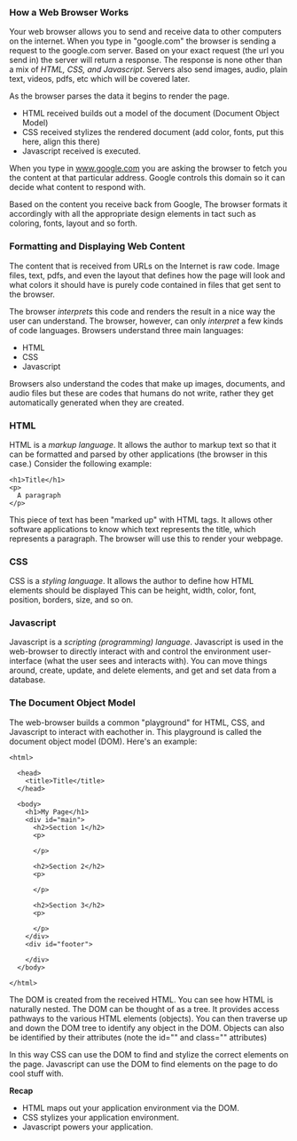 ### How a Web Browser Works

Your web browser allows you to send and receive data to other computers on the internet.
When you type in "google.com" the browser is sending a request to the google.com server.
Based on your exact request (the url you send in) the server will return a response.
The response is none other than a mix of _HTML, CSS, and Javascript_. 
Servers also send images, audio, plain text, videos, pdfs, etc which will be covered later.

As the browser parses the data it begins to render the page.

- HTML received builds out a model of the document (Document Object Model)
- CSS received stylizes the rendered document (add color, fonts, put this here, align this there)
- Javascript received is executed.




When you type in www.google.com you are asking the browser to fetch you the content at that particular address.
Google controls this domain so it can decide what content to respond with.

Based on the content you receive back from Google, 
The browser formats it accordingly with all the appropriate design elements in tact 
such as coloring, fonts, layout and so forth.


### Formatting and Displaying Web Content

The content that is received from URLs on the Internet is raw code.
Image files, text, pdfs, and even the layout that defines how the page will look and what colors it should have
is purely code contained in files that get sent to the browser.

The browser _interprets_ this code and renders the result in a nice way the user can understand.
The browser, however, can only _interpret_ a few kinds of code languages.
Browsers understand three main languages:

- HTML
- CSS
- Javascript

Browsers also understand the codes that make up images, documents, and audio files but
these are codes that humans do not write, rather they get automatically generated when they are created.




### HTML

HTML is a _markup language_. It allows the author to markup text so that it can be formatted and parsed by other applications (the browser in this case.)
Consider the following example:

    <h1>Title</h1>
    <p>
      A paragraph
    </p>

This piece of text has been "marked up" with HTML tags. It allows other software applications to know
which text represents the title, which represents a paragraph.
The browser will use this to render your webpage.

### CSS

CSS is a _styling language_. It allows the author to define how HTML elements should be displayed
This can be height, width, color, font, position, borders, size, and so on.

### Javascript

Javascript is a _scripting (programming) language_. 
Javascript is used in the web-browser to directly interact with and control
the environment user-interface (what the user sees and interacts with). You can move things around, create, update, and delete elements,
and get and set data from a database.

### The Document Object Model

The web-browser builds a common "playground" for HTML, CSS, and Javascript to interact with eachother in.
This playground is called the document object model (DOM). Here's an example:
  
  
    <html>
      
      <head>
        <title>Title</title>
      </head>
      
      <body>
        <h1>My Page</h1>
        <div id="main">
          <h2>Section 1</h2>
          <p>
      
          </p>
    
          <h2>Section 2</h2>
          <p>
    
          </p>  
    
          <h2>Section 3</h2>
          <p>
      
          </p>
        </div>
        <div id="footer">
    
        </div>
      </body>
      
    </html>

The DOM is created from the received HTML. You can see how HTML is naturally nested.
The DOM can be thought of as a tree. It provides access pathways to the various HTML elements (objects).
You can then traverse up and down the DOM tree to identify any object in the DOM.
Objects can also be identified by their attributes (note the id="" and class="" attributes)

In this way CSS can use the DOM to find and stylize the correct elements on the page.
Javascript can use the DOM to find elements on the page to do cool stuff with.

**Recap**  

- HTML maps out your application environment via the DOM.
- CSS stylizes your application environment.
- Javascript powers your application.

